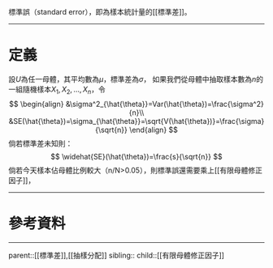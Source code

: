 標準誤（standard error），即為樣本統計量的[[標準差]]。
- - -
# 定義
設$U$為任一母體，其平均數為$\mu$，標準差為$\sigma$，
如果我們從母體中抽取樣本數為$n$的一組隨機樣本$X_1,X_2,\ldots,X_n$，令
$$
\begin{align}
&\sigma^2_{\hat{\theta}}=Var(\hat{\theta})=\frac{\sigma^2}{n}\\
&SE(\hat{\theta})=\sigma_{\hat{\theta}}=\sqrt{V(\hat{\theta})}=\frac{\sigma}{\sqrt{n}}
\end{align}
$$
倘若標準差未知則：
$$
\widehat{SE}(\hat{\theta})=\frac{s}{\sqrt{n}}
$$
倘若今天樣本佔母體比例較大（n/N>0.05），則標準誤還需要乘上[[有限母體修正因子]]，
- - -
# 參考資料

- - -
parent::[[標準差]],[[抽樣分配]]
sibling::
child::[[有限母體修正因子]]
